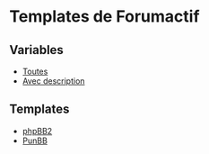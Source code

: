 # Templates de Forumactif

## Variables

* [Toutes](https://github.com/Etana/template/blob/master/variables.md#readme)
* [Avec description](https://github.com/Etana/template/blob/master/variables_avec_description.md#readme)

## Templates

* [phpBB2](https://github.com/Etana/template/tree/master/tpl/var/subsilver/#readme)
* [PunBB](https://github.com/Etana/template/tree/master/tpl/var/punbb/#readme)
